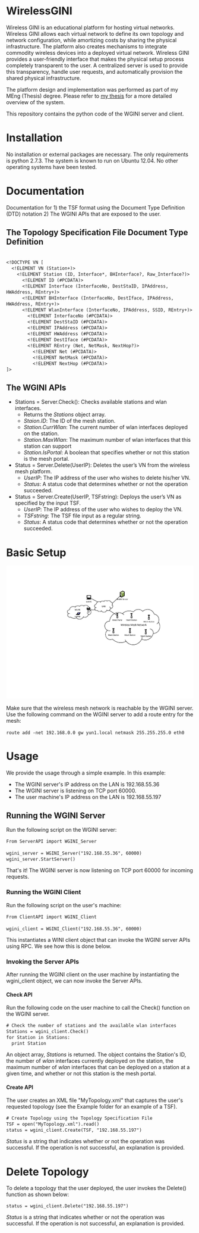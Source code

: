 # WirelessGINI

Wireless GINI is an educational platform for hosting virtual networks. Wireless GINI allows each virtual network to define its own topology and network configuration, while amortizing costs by sharing the physical infrastructure. The platform also creates mechanisms to integrate commodity wireless devices into a deployed virtual network. Wireless GINI provides a user-friendly interface that makes the physical setup process completely transparent to the user. A centralized server is used to provide this transparency, handle user requests, and automatically provision the shared physical infrastructure.

The platform design and implementation was performed as part of my MEng (Thesis) degree. Please refer to [my thesis](https://dl.dropboxusercontent.com/u/14656377/260543987_Youssef_Ahmed_Electrical%20%26%20Computer%20Eng%20%28ECE%29_thesis.pdf) for a more detailed overview of the system.

This repository contains the python code of the WGINI server and client.

# Installation

No installation or external packages are necessary. The only requirements is python 2.7.3. The system is known to run on Ubuntu 12.04. No other operating systems have been tested.

# Documentation

Documentation for 1) the TSF format using the Document Type Definition (DTD) notation 2) The WGINI APIs that are exposed to the user.

## The Topology Specification File Document Type Definition

```

<!DOCTYPE VN [
  <!ELEMENT VN (Station+)>
    <!ELEMENT Station (ID, Interface*, BHInterface?, Raw_Interface?)>
      <!ELEMENT ID (#PCDATA)>
      <!ELEMENT Interface (InterfaceNo, DestStaID, IPAddress, HWAddress, REntry+)>
      <!ELEMENT BHInterface (InterfaceNo, DestIface, IPAddress, HWAddress, REntry+)>
      <!ELEMENT WlanInterface (InterfaceNo, IPAddress, SSID, REntry+)>
        <!ELEMENT InterfaceNo (#PCDATA)>
        <!ELEMENT DestStaID (#PCDATA)>
        <!ELEMENT IPAddress (#PCDATA)>
        <!ELEMENT HWAddress (#PCDATA)>
        <!ELEMENT DestIface (#PCDATA)>
        <!ELEMENT REntry (Net, NetMask, NextHop?)>
          <!ELEMENT Net (#PCDATA)>
          <!ELEMENT NetMask (#PCDATA)>
          <!ELEMENT NextHop (#PCDATA)>
]>

```

## The WGINI APIs

- Stations = Server.Check(): Checks available stations and wlan interfaces.
  - Returns the *Stations* object array.
  - *Staion.ID*: The ID of the mesh station.
  - *Station.CurrWlan*: The current number of wlan interfaces deployed on the station.
  - *Station.MaxWlan*: The maximum number of wlan interfaces that this station can support
  - *Station.IsPortal*: A boolean that specifies whether or not this station is the mesh portal.
- Status = Server.Delete(UserIP): Deletes the user’s VN from the wireless mesh platform.
  - *UserIP*: The IP address of the user who wishes to delete his/her VN.
  - *Status*: A status code that determines whether or not the operation succeeded.
- Status = Server.Create(UserIP, TSFstring): Deploys the user’s VN as specified by the input TSF.
  - *UserIP*: The IP address of the user who wishes to deploy the VN.
  - *TSFstring*: The TSF file input as a regular string.
  - *Status*: A status code that determines whether or not the operation succeeded.

# Basic Setup

![Image of Physical Setup](/Images/PhysicalSetup.jpg)

Make sure that the wireless mesh network is reachable by the WGINI server. Use the following command on the WGINI server to add a route entry for the mesh:

`route add -net 192.168.0.0 gw yun1.local netmask 255.255.255.0 eth0`

# Usage

We provide the usage through a simple example. In this example:

- The WGINI server's IP address on the LAN is 192.168.55.36
- The WGINI server is listening on TCP port 60000.
- The user machine's IP address on the LAN is 192.168.55.197


## Running the WGINI Server

Run the following script on the WGINI server:

```
From ServerAPI import WGINI_Server

wgini_server = WGINI_Server("192.168.55.36", 60000)
wgini_server.StartServer()

```
That's it! The WGINI server is now listening on TCP port 60000 for incoming requests.


### Running the WGINI Client

Run the following script on the user's machine:

```
From ClientAPI import WGINI_Client

wgini_client = WGINI_Client("192.168.55.36", 60000)
```

This instantiates a WINI client object that can invoke the WGINI server APIs using RPC. We see how this is done below.

### Invoking the Server APIs

After running the WGINI client on the user machine by instantiating the wgini_client object, we can now invoke the Server APIs.

#### Check API

Run the following code on the user machine to call the Check() function on the WGINI server.

```
# Check the number of stations and the available wlan interfaces
Stations = wgini_client.Check()
for Station in Stations:
  print Station
```

An object array, *Stations* is returned. The object contains the Station's ID, the number of *wlan* interfaces currently deployed on the station, the maximum number of *wlan* interfaces that can be deployed on a station at a given time, and whether or not this station is the mesh portal.

#### Create API

The user creates an XML file "MyTopology.xml" that captures the user's requested topology (see the Example folder for an example of a TSF).

```
# Create Topology using the Topology Specification File
TSF = open("MyTopology.xml").read()
status = wgini_client.Create(TSF, "192.168.55.197")
```
*Status* is a string that indicates whether or not the operation was successful. If the operation is not successful, an explanation is provided.

# Delete Topology

To delete a topology that the user deployed, the user invokes the Delete() function as shown below:

```
status = wgini_client.Delete("192.168.55.197")

```

*Status* is a string that indicates whether or not the operation was successful. If the operation is not successful, an explanation is provided.
